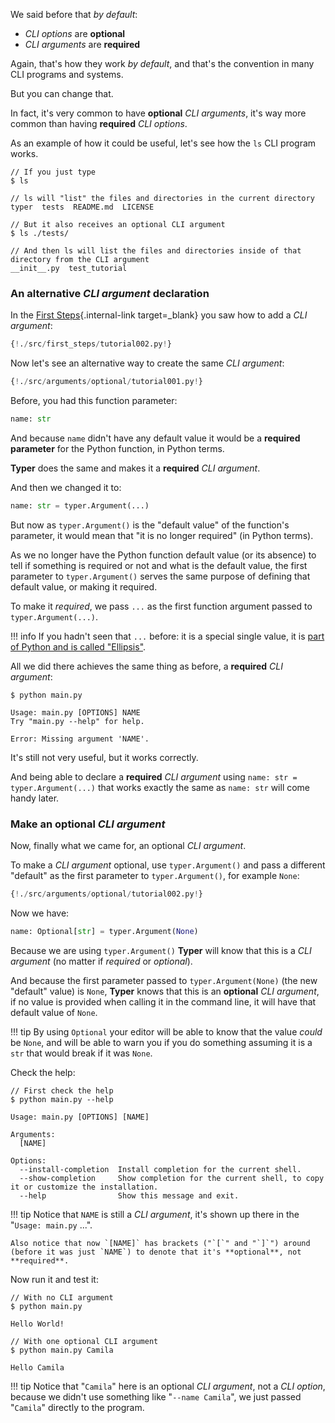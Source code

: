 We said before that *by default*:

* *CLI options* are **optional**
* *CLI arguments* are **required**

Again, that's how they work *by default*, and that's the convention in many CLI programs and systems.

But you can change that.

In fact, it's very common to have **optional** *CLI arguments*, it's way more common than having **required** *CLI options*.

As an example of how it could be useful, let's see how the `ls` CLI program works.

<div class="termy">

```console
// If you just type
$ ls

// ls will "list" the files and directories in the current directory
typer  tests  README.md  LICENSE

// But it also receives an optional CLI argument
$ ls ./tests/

// And then ls will list the files and directories inside of that directory from the CLI argument
__init__.py  test_tutorial
```

</div>

### An alternative *CLI argument* declaration

In the [First Steps](../first-steps.md#add-a-cli-argument){.internal-link target=_blank} you saw how to add a *CLI argument*:

```Python hl_lines="4"
{!./src/first_steps/tutorial002.py!}
```

Now let's see an alternative way to create the same *CLI argument*:

```Python hl_lines="4"
{!./src/arguments/optional/tutorial001.py!}
```

Before, you had this function parameter:

```Python
name: str
```

And because `name` didn't have any default value it would be a **required parameter** for the Python function, in Python terms.

**Typer** does the same and makes it a **required** *CLI argument*.

And then we changed it to:

```Python
name: str = typer.Argument(...)
```

But now as `typer.Argument()` is the "default value" of the function's parameter, it would mean that "it is no longer required" (in Python terms).

As we no longer have the Python function default value (or its absence) to tell if something is required or not and what is the default value, the first parameter to `typer.Argument()` serves the same purpose of defining that default value, or making it required.

To make it *required*, we pass `...` as the first function argument passed to `typer.Argument(...)`.

!!! info
    If you hadn't seen that `...` before: it is a special single value, it is <a href="https://docs.python.org/3/library/constants.html#Ellipsis" class="external-link" target="_blank">part of Python and is called "Ellipsis"</a>.

All we did there achieves the same thing as before, a **required** *CLI argument*:

<div class="termy">

```console
$ python main.py

Usage: main.py [OPTIONS] NAME
Try "main.py --help" for help.

Error: Missing argument 'NAME'.
```

</div>

It's still not very useful, but it works correctly.

And being able to declare a **required** *CLI argument* using `name: str = typer.Argument(...)` that works exactly the same as `name: str` will come handy later.

### Make an optional *CLI argument*

Now, finally what we came for, an optional *CLI argument*.

To make a *CLI argument* optional, use `typer.Argument()` and pass a different "default" as the first parameter to `typer.Argument()`, for example `None`:

```Python hl_lines="6"
{!./src/arguments/optional/tutorial002.py!}
```

Now we have:

```Python
name: Optional[str] = typer.Argument(None)
```

Because we are using `typer.Argument()` **Typer** will know that this is a *CLI argument* (no matter if *required* or *optional*).

And because the first parameter passed to `typer.Argument(None)` (the new "default" value) is `None`, **Typer** knows that this is an **optional** *CLI argument*, if no value is provided when calling it in the command line, it will have that default value of `None`.

!!! tip
    By using `Optional` your editor will be able to know that the value *could* be `None`, and will be able to warn you if you do something assuming it is a `str` that would break if it was `None`.

Check the help:

<div class="termy">

```console
// First check the help
$ python main.py --help

Usage: main.py [OPTIONS] [NAME]

Arguments:
  [NAME]

Options:
  --install-completion  Install completion for the current shell.
  --show-completion     Show completion for the current shell, to copy it or customize the installation.
  --help                Show this message and exit.
```

</div>

!!! tip
    Notice that `NAME` is still a *CLI argument*, it's shown up there in the "`Usage: main.py` ...".

    Also notice that now `[NAME]` has brackets ("`[`" and "`]`") around (before it was just `NAME`) to denote that it's **optional**, not **required**.

Now run it and test it:

<div class="termy">

```console
// With no CLI argument
$ python main.py

Hello World!

// With one optional CLI argument
$ python main.py Camila

Hello Camila
```

</div>

!!! tip
    Notice that "`Camila`" here is an optional *CLI argument*, not a *CLI option*, because we didn't use something like "`--name Camila`", we just passed "`Camila`" directly to the program.
